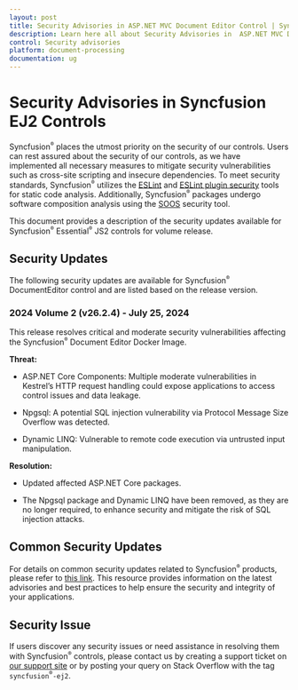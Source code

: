 ```yaml
---
layout: post
title: Security Advisories in ASP.NET MVC Document Editor Control | Syncfusion
description: Learn here all about Security Advisories in  ASP.NET MVC Document Editor component of Syncfusion Essential JS 2 and more.
control: Security advisories 
platform: document-processing
documentation: ug
---
```


# Security Advisories in Syncfusion EJ2 Controls

Syncfusion<sup style="font-size:70%">&reg;</sup> places the utmost priority on the security of our controls. Users can rest assured about the security of our controls, as we have implemented all necessary measures to mitigate security vulnerabilities such as cross-site scripting and insecure dependencies. To meet security standards, Syncfusion<sup style="font-size:70%">&reg;</sup> utilizes the [ESLint](https://eslint.org/) and [ESLint plugin security](https://github.com/eslint-community/eslint-plugin-security#rules) tools for static code analysis. Additionally, Syncfusion<sup style="font-size:70%">&reg;</sup> packages undergo software composition analysis using the [SOOS](https://soos.io/) security tool.

This document provides a description of the security updates available for Syncfusion<sup style="font-size:70%">&reg;</sup> Essential<sup style="font-size:70%">&reg;</sup> JS2 controls for volume release.

## Security Updates

The following security updates are available for Syncfusion<sup style="font-size:70%">&reg;</sup> DocumentEditor control and are listed based on the release version. 

### 2024 Volume 2 (v26.2.4) - July 25, 2024

This release resolves critical and moderate security vulnerabilities affecting the Syncfusion<sup style="font-size:70%">&reg;</sup> Document Editor Docker Image.

**Threat:**

* ASP.NET Core Components: Multiple moderate vulnerabilities in Kestrel’s HTTP request handling could expose applications to access control issues and data leakage.

* Npgsql: A potential SQL injection vulnerability via Protocol Message Size Overflow was detected.

* Dynamic LINQ: Vulnerable to remote code execution via untrusted input manipulation.

**Resolution:**

* Updated affected ASP.NET Core packages.

* The Npgsql package and Dynamic LINQ have been removed, as they are no longer required, to enhance security and mitigate the risk of SQL injection attacks.

## Common Security Updates


For details on common security updates related to Syncfusion<sup style="font-size:70%">&reg;</sup> products, please refer to [this link](https://ej2.syncfusion.com/aspnetmvc/documentation/common/content-security-policy). This resource provides information on the latest advisories and best practices to help ensure the security and integrity of your applications. 



## Security Issue

If users discover any security issues or need assistance in resolving them with Syncfusion<sup style="font-size:70%">&reg;</sup> controls, please contact us by creating a support ticket on [our support site](https://syncfusion.com/support) or by posting your query on Stack Overflow with the tag `syncfusion`<sup style="font-size:70%">&reg;</sup>`-ej2`.
